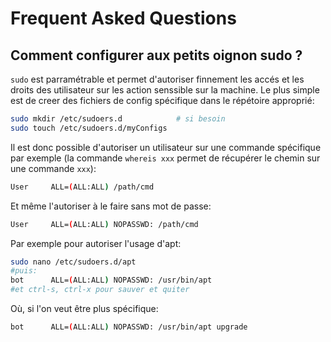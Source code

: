 # Frequent Asked Questions



## Comment configurer aux petits oignon sudo ?

`sudo` est parramétrable et permet d'autoriser finnement les accés et les droits des utilisateur sur les action senssible sur la machine.
Le plus simple est de creer des fichiers de config spécifique dans le répétoire approprié:

```sh
sudo mkdir /etc/sudoers.d            # si besoin
sudo touch /etc/sudoers.d/myConfigs  
```

Il est donc possible d'autoriser un utilisateur sur une commande spécifique par exemple (la commande `whereis xxx` permet de récupérer le chemin sur une commande `xxx`):

```sh 
User     ALL=(ALL:ALL) /path/cmd
```

Et même l'autoriser à le faire sans mot de passe:

```sh 
User     ALL=(ALL:ALL) NOPASSWD: /path/cmd
```

Par exemple pour autoriser l'usage d'apt:

```sh
sudo nano /etc/sudoers.d/apt  
#puis:
bot      ALL=(ALL:ALL) NOPASSWD: /usr/bin/apt
#et ctrl-s, ctrl-x pour sauver et quiter
```

Où, si l'on veut être plus spécifique: 

```sh
bot      ALL=(ALL:ALL) NOPASSWD: /usr/bin/apt upgrade
```
